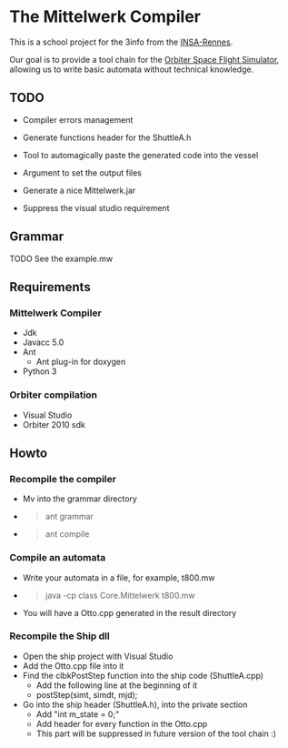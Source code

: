 # The Mittelwerk Compiler

This is a school project for the 3info from the [INSA-Rennes](http://www.insa-rennes.fr/en.html).

Our goal is to provide a tool chain for the [Orbiter Space Flight Simulator](http://orbit.medphys.ucl.ac.uk/), allowing us to write basic automata without technical knowledge.

## TODO
* Compiler errors management
* Generate functions header for the ShuttleA.h
* Tool to automagically paste the generated code into the vessel
* Argument to set the output files

* Generate a nice Mittelwerk.jar

* Suppress the visual studio requirement


## Grammar
TODO
See the example.mw



## Requirements

### Mittelwerk Compiler
* Jdk
* Javacc 5.0
* Ant
  * Ant plug-in for doxygen
* Python 3

### Orbiter compilation
* Visual Studio
* Orbiter 2010 sdk


## Howto
### Recompile the compiler
* Mv into the grammar directory
* > ant grammar
* > ant compile

### Compile an automata
* Write your automata in a file, for example, t800.mw
* > java -cp class Core.Mittelwerk t800.mw
* You will have a Otto.cpp generated in the result directory

### Recompile the Ship dll
* Open the ship project with Visual Studio
* Add the Otto.cpp file into it
* Find the clbkPostStep function into the ship code (ShuttleA.cpp)
  * Add the following line at the beginning of it
  * postStep(simt, simdt, mjd);
* Go into the ship header (ShuttleA.h), into the private section
  * Add "int m_state = 0;"
  * Add header for every function in the Otto.cpp
  * This part will be suppressed in future version of the tool chain :)

